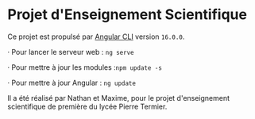 # Projet d'Enseignement Scientifique
Ce projet est propulsé par [Angular CLI](https://github.com,angular,angular-cli) version `16.0.0`.



· Pour lancer le serveur web : `ng serve`
 

· Pour mettre à jour les modules :`npm update -s`

· Pour mettre à jour Angular : `ng update`



Il a été réalisé par Nathan et Maxime, pour le projet d'enseignement scientifique de première du lycée Pierre Termier.
